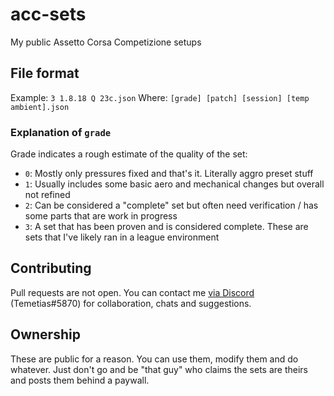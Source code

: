 # acc-sets
My public Assetto Corsa Competizione setups

## File format
Example:
`3 1.8.18 Q 23c.json`
Where:
`[grade] [patch] [session] [temp ambient].json`

### Explanation of `grade`
Grade indicates a rough estimate of the quality of the set:
- `0`: Mostly only pressures fixed and that's it. Literally aggro preset stuff
- `1`: Usually includes some basic aero and mechanical changes but overall not refined
- `2`: Can be considered a "complete" set but often need verification / has some parts that are work in progress
- `3`: A set that has been proven and is considered complete. These are sets that I've likely ran in a league environment

## Contributing
Pull requests are not open. You can contact me [via Discord](discordapp.com/users/Temetias#5870) (Temetias#5870) for collaboration, chats and suggestions.

## Ownership
These are public for a reason. You can use them, modify them and do whatever. Just don't go and be "that guy" who claims the sets are theirs and posts them behind a paywall.
